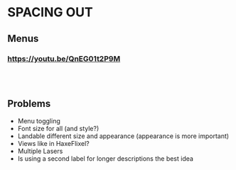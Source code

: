 # SPACING OUT

## Menus
### https://youtu.be/QnEG01t2P9M
<br><br>

## Problems
- Menu toggling
- Font size for all (and style?)
- Landable different size and appearance (appearance is more important)
- Views like in HaxeFlixel?
- Multiple Lasers
- Is using a second label for longer descriptions the best idea